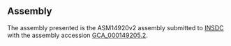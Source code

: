 

Assembly
--------

The assembly presented is the ASM14920v2 assembly submitted to
[INSDC](http://www.insdc.org) with the assembly accession
[GCA\_000149205.2](http://www.ebi.ac.uk/ena/data/view/GCA_000149205.2).
